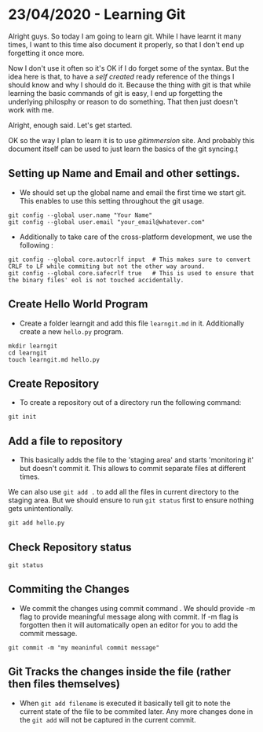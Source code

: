# 23/04/2020 - Learning Git

Alright guys. So today I am going to learn git. While I have learnt it many times, I want to this time also document it properly, so that I don't end up forgetting it once more.

Now I don't use it often so it's OK if I do forget some of the syntax. But the idea here is that, to have a *self created* ready reference of the things I should know and why I should do it. Because the thing with git is that while learning the basic commands of git is easy, I end up forgetting the underlying philosphy or reason to do something. That then just doesn't work with me.

Alright, enough said. Let's get started.

OK so the way I plan to learn it is to use *gitimmersion* site. And probably this document itself can be used to just learn the basics of the git syncing.ṭ

## Setting up Name and Email and other settings.

- We should set up the global name and email the first time we start git. This enables to use this setting throughout the git usage.

```
git config --global user.name "Your Name"
git config --global user.email "your_email@whatever.com"
```

- Additionally to take care of the cross-platform development, we use the following :

```
git config --global core.autocrlf input  # This makes sure to convert CRLF to LF while commiting but not the other way around.
git config --global core.safecrlf true   # This is used to ensure that the binary files' eol is not touched accidentally.
```

## Create Hello World Program

- Create a folder learngit and add this file `learngit.md` in it. Additionally create a new `hello.py` program.

```
mkdir learngit
cd learngit
touch learngit.md hello.py
```

## Create Repository

- To create a repository out of a directory run the following command:

```
git init
```

## Add a file to repository

- This basically adds the file to the 'staging area' and starts 'monitoring it' but doesn't commit it. This allows to commit separate files at different times.

We can also use `git add .`  to add all the files in current directory to the staging area. But we should ensure to run `git status` first to ensure nothing gets unintentionally.

```
git add hello.py
```

## Check Repository status

```
git status
```

## Commiting the Changes

- We commit the changes using commit command . We should provide -m flag to provide meaningful message along with commit. If -m flag is forgotten then it will automatically open an editor for you to add the commit message.

```
git commit -m "my meaninful commit message"
```

## Git Tracks the changes inside the file (rather then files themselves)

- When `git add filename` is executed it basically tell git to note the current state of the file to be commited later. Any more changes done in the `git add` will not be captured in the current commit.
